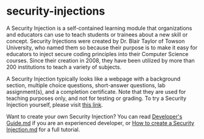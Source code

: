 # security-injections

A Security Injection is a self-contained learning module that organizations and educators can use to teach students or trainees about a new skill or concept. Security Injections were created by Dr. Blair Taylor of Towson University, who named them so because their purpose is to make it easy for educators to inject secure coding principles into their Computer Science courses. Since their creation in 2008, they have been utilized by more than 200 institutions to teach a variety of subjects.

A Security Injection typically looks like a webpage with a background section, multiple choice questions, short-answer questions, lab assignment(s), and a completion certificate. Note that they are used for teaching purposes only, and not for testing or grading. To try a Security Injection yourself, please visit [this link](https://cisserv1.towson.edu/~cssecinj/).

Want to create your own Security Injection? You can read [Developer's Guide.md](https://github.com/Cyber4All/security-injections/blob/8b9c34a643cff5b0a8a8f24e8f939324358bd944/Developer's%20Guide.md) if you are an experienced developer, or [How to create a Security Injection.md](https://github.com/Cyber4All/security-injections/blob/8b9c34a643cff5b0a8a8f24e8f939324358bd944/How%20to%20create%20a%20Security%20Injection.md) for a full tutorial.